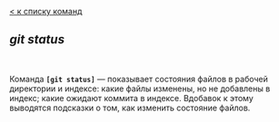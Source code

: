 [< к списку команд](./basic%20commands.md)

## *git status*

<br/>

Команда **`[git status]`** — показывает состояния файлов в рабочей директории и индексе: какие файлы изменены, но не добавлены в индекс; какие ожидают коммита в индексе. Вдобавок к этому выводятся подсказки о том, как изменить состояние файлов.